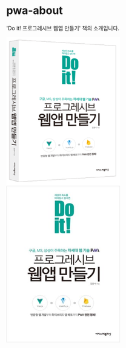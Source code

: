 # pwa-about
'Do it! 프로그레시브 웹앱 만들기' 책의 소개입니다.

![book 3d illust](/images/pwa-img-3d.png)
![book 2d illust](/images/pwa-img-flat.jpg)

